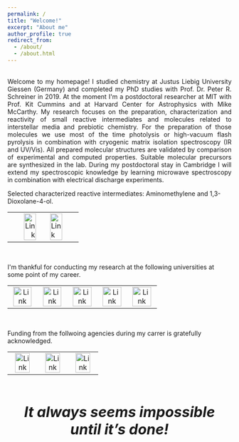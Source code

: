```yaml
---
permalink: /
title: "Welcome!"
excerpt: "About me"
author_profile: true
redirect_from: 
  - /about/
  - /about.html
---
```



<p style='text-align: justify;'> 
<br/>Welcome to my homepage! I studied chemistry at Justus Liebig University Giessen (Germany) and completed my PhD studies with Prof. Dr. Peter R. Schreiner in 2019. 
At the moment I'm a postdoctoral researcher at MIT with Prof. Kit Cummins and at Harvard Center for Astrophysics with Mike McCarthy. 
My research focuses on the preparation, characterization and reactivity of small reactive intermediates and molecules related to interstellar media and prebiotic chemistry. 
For the preparation of those molecules we use most of the time photolysis or high-vacuum flash pyrolysis in combination with cryogenic matrix isolation spectroscopy (IR and UV/Vis). 
All prepared molecular structures are validated by comparison of experimental and computed properties. Suitable molecular precursors are synthesized in the lab. 
During my postdoctoral stay in Cambridge I will extend my spectroscopic knowledge by learning microwave spectroscopy in combination with electrical discharge experiments.</p>


Selected characterized reactive intermediates: Aminomethylene and 1,3-Dioxolane-4-ol.<br/>


<style>
table, th, td {
  border: transparent;
}
</style>
<table>
  <tr>
    <td style="width:45%;" align="right" valign="middle"><a href="http://doi.org/10.1002/anie.201800679"><img src="https://AKEckhardt.github.io/images/ACIE.png" alt="Link" width="70%" height="auto%" align="middle"></a></td>
    <td style="width:10%;" align="center" valign="middle"></td>
	<td style="width:45%;" align="left" valign="middle"><a href="http://doi.org/10.1021/jacs.8b07480"><img src="https://AKEckhardt.github.io/images/JACS.png" alt="Link" width="70%" height="auto%" align="middle"></a></td>
  </tr>
</table><br/>


I'm thankful for conducting my research at the following universities at some point of my career.<br/>


<table>
  <tr>
    <td style="width:20%;" align="center" valign="middle"><a href="https://www.uni-giessen.de/index.html"><img src="https://AKEckhardt.github.io/images/JLU.png" alt="Link" width="90%" height="auto%" align="middle"></a></td>
    <td style="width:20%;" align="center" valign="middle"><a href="https://www.uc.pt/en"><img src="https://AKEckhardt.github.io/images/Coimbra.jpg" alt="Link" width="90%" height="auto%" align="middle"></a></td>
    <td style="width:20%;" align="center" valign="middle"><a href="https://manoa.hawaii.edu/"><img src="https://AKEckhardt.github.io/images/UHM.jpg" alt="Link" width="90%" height="auto%" align="middle"></a></td>
    <td style="width:20%;" align="center" valign="middle"><a href="http://web.mit.edu/"><img src="https://AKEckhardt.github.io/images/MIT.png" alt="Link" width="90%" height="auto%" align="middle"></a></td>
    <td style="width:20%;" align="center" valign="middle"><a href="https://www.harvard.edu/"><img src="https://AKEckhardt.github.io/images/Harvard.png" alt="Link" width="90%" height="auto%" align="middle"></a></td>
  </tr>
</table><br/>


Funding from the follwoing agencies during my carrer is gratefully acknowledged.<br/>


<table>
  <tr>
    <td style="width:33%;" align="center" valign="middle"><a href="http://www.humboldt-foundation.de"><img src="https://AKEckhardt.github.io/images/Humboldt.png" alt="Link" width="80%" height="auto%" align="middle"></a></td>
    <td style="width:33%;" align="center" valign="middle"><a href="https://www.vci.de/fonds/startseite.jsp"><img src="https://AKEckhardt.github.io/images/FCI.png" alt="Link" width="80%" height="auto%" align="middle"></a></td>
    <td style="width:33%;" align="center" valign="middle"><a href="https://www.gdch.de/"><img src="https://AKEckhardt.github.io/images/GDCh.png" alt="Link" width="80%" height="auto%" align="middle"></a></td>
  </tr>
</table><br/><br/>



<p align="center"> <font size="6"><i><b>It always seems impossible until it’s done!</b></i></font></p>

